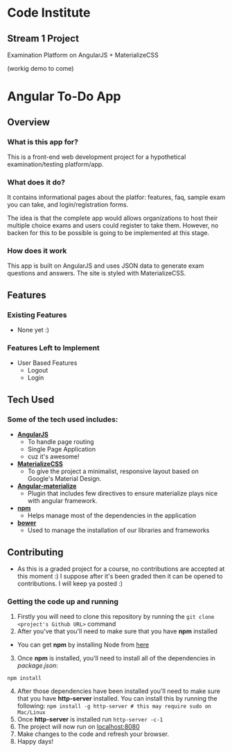 # Code Institute

## Stream 1 Project

Examination Platform on AngularJS + MaterializeCSS

(workig demo to come)

# Angular To-Do App

## Overview

### What is this app for?

This is a front-end web development project for a hypothetical examination/testing platform/app.

### What does it do?

It contains informational pages about the platfor: features, faq, sample exam you can take, and login/registration forms. 

The idea is that the complete app would allows organizations to host their multiple choice exams and users could register to take them. However, no backen for this to be possible is going to be implemented at this stage.

### How does it work

This app is built on AngularJS and uses JSON data to generate exam questions and answers. The site is styled with MaterializeCSS.

## Features
 
### Existing Features
- None yet :)
 
### Features Left to Implement
- User Based Features
    - Logout
    - Login

## Tech Used

### Some of the tech used includes:
- **[AngularJS](https://angularjs.org/)**
    - To handle page routing
    - Single Page Application
    - cuz it's awesome!
- **[MaterializeCSS](http://materializecss.com/)**
    - To give the project a minimalist, responsive layout based on Google's Material Design.
- **[Angular-materialize](https://krescruz.github.io/angular-materialize)**
    - Plugin that includes few directives to ensure materialize plays nice with angular framework.
- **[npm](https://www.npmjs.com/)**
    - Helps manage most of the dependencies in the application
- **[bower](https://bower.io/)**
    - Used to manage the installation of our libraries and frameworks

## Contributing

- As this is a graded project for a course, no contributions are accepted at this moment :) I suppose after it's been graded then it can be opened to contributions. I will keep ya posted :)

### Getting the code up and running
1. Firstly you will need to clone this repository by running the ```git clone <project's Github URL>``` command
2. After you've that you'll need to make sure that you have **npm** installed
  - You can get **npm** by installing Node from [here](https://nodejs.org/en/)
3. Once **npm** is installed, you'll need to install all of the dependencies in *package.json*:
  ```
  npm install

  ```
4. After those dependencies have been installed you'll need to make sure that you have **http-server** installed. You can install this by running the following: ```npm install -g http-server # this may require sudo on Mac/Linux```
5. Once **http-server** is installed run ```http-server -c-1```
6. The project will now run on [localhost:8080](http://127.0.0.1:8080)
7. Make changes to the code and refresh your browser.
8. Happy days!